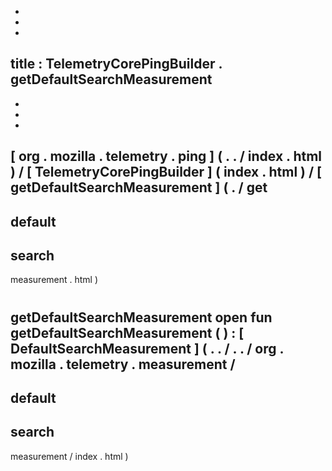 -
-
-
title
:
TelemetryCorePingBuilder
.
getDefaultSearchMeasurement
-
-
-
-
[
org
.
mozilla
.
telemetry
.
ping
]
(
.
.
/
index
.
html
)
/
[
TelemetryCorePingBuilder
]
(
index
.
html
)
/
[
getDefaultSearchMeasurement
]
(
.
/
get
-
default
-
search
-
measurement
.
html
)
#
getDefaultSearchMeasurement
open
fun
getDefaultSearchMeasurement
(
)
:
[
DefaultSearchMeasurement
]
(
.
.
/
.
.
/
org
.
mozilla
.
telemetry
.
measurement
/
-
default
-
search
-
measurement
/
index
.
html
)
